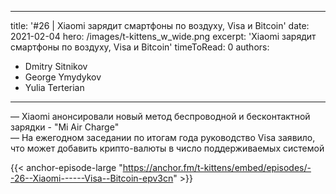 
---
title: '#26 | Xiaomi зарядит смартфоны по воздуху, Visa и Bitcoin'
date: 2021-02-04
hero: /images/t-kittens_w_wide.png
excerpt: 'Xiaomi зарядит смартфоны по воздуху, Visa и Bitcoin'
timeToRead: 0
authors:
  - Dmitry Sitnikov
  - George Ymydykov
  - Yulia Terterian
---

— Xiaomi анонсировали новый метод беспроводной и бесконтактной зарядки - "Mi Air Charge"<br/>
— На ежегодном заседании по итогам года руководство Visa заявило, что может добавить крипто-валюты в число поддерживаемых системой

{{< anchor-episode-large "https://anchor.fm/t-kittens/embed/episodes/--26--Xiaomi------Visa--Bitcoin-epv3cn" >}}

